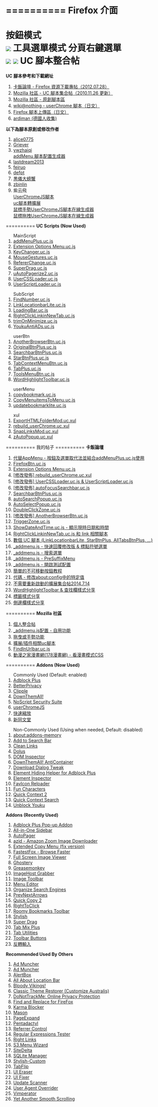 ==========
Firefox 介面
==========
按鈕模式<br>
<img src="https://mozest.com/attachment/201408/11/100724_1407742327CYIc.png">
工具選單模式		分頁右鍵選單<br>
<img src="https://mozest.com/attachment/201408/23/100724_14087594340p99.png"> <img src="https://mozest.com/attachment/201408/23/100724_1408759434J4WT.png">
UC 腳本整合帖
==========
<b>UC 腳本參考和下載網址</b>
<ol>
<li><a href="http://bbs.kafan.cn/thread-1340501-1-1.html">卡飯論壇 - Firefox 資源下載專帖（2012.07.28）</a><br></li>
<li><a href="https://g.mozest.com/thread-26773-1-1">Mozilla 社區 - UC 腳本集合帖（2010.11.26 更新）</a><br></li>
<li><a href="https://j.mozest.com/zh-CN/">Mozilla 社區 - 原創腳本區</a><br></li>
<li><a href="http://wiki.nothing.sh/page/userChrome.js%CD%D1%A5%B9%A5%AF%A5%EA%A5%D7%A5%C8#vfb09d65">wiki@nothing - userChrome 腳本（日文）</a><br></li>
<li><a href="http://u6.getuploader.com/script/">Firefox 腳本上傳區（日文）</a><br></li>
<li><a href="https://github.com/ardiman/userChrome.js">ardiman (德國人收集)</a><br></li>
</ol>
<b>以下為腳本原創或修改作者</b>
<ol>
<li><a href="https://github.com/alice0775/userChrome.js">alice0775</a><br></li>
<li><a href="https://github.com/Griever/userChromeJS">Griever</a><br></li>
<li><a href="https://github.com/ywzhaiqi/userChromeJS">ywzhaiqi</a><br></li>
<a href="http://ywzhaiqi.github.io/addMenu_creator/">addMenu 腳本配置生成器</a><br>
<li><a href="https://github.com/lastdream2013/userChrome">lastdream2013</a><br></li>
<li><a href="https://github.com/feiruo/userChromeJS">feiruo</a><br></li>
<li><a href="https://github.com/defpt/userChromeJs">defpt</a><br></li>
<li><a href="http://pan.baidu.com/share/home?uk=2467242534#category/type=0">黒儀大螃蟹</a><br></li>
<li><a href="https://bitbucket.org/zbinlin">zbinlin</a><br></li>
<li>紫云飛</li>
<a href="http://www.cnblogs.com/ziyunfei/archive/2011/11/25/2263756.html">UserChromeJS腳本</a><br>
<a href="http://www.cnblogs.com/ziyunfei/archive/2012/02/05/2338725.html">uc腳本轉擴展</a><br>
<a href="http://www.cnblogs.com/ziyunfei/archive/2011/12/15/2289504.html">鼠標手勢UserChromeJS腳本在線生成器</a><br>
<a href="http://www.cnblogs.com/ziyunfei/archive/2011/12/20/2293928.html">鼠標拖拽UserChromeJS腳本在線生成器</a><br>
</ol>
==========
<b>UC Scripts (Now Used)</b></br>
<ol>
MainScript
<li><a href="https://github.com/Drager-oos/userChrome/blob/master/MainScript/addMenuPlus.uc.js">addMenuPlus.uc.js</a><br></li>
<li><a href="https://github.com/Drager-oos/userChrome/blob/master/MainScript/Extension%20Options%20Menu.uc.js">Extension Options Menu.uc.js</a><br></li>
<li><a href="https://github.com/Drager-oos/userChrome/blob/master/MainScript/KeyChanger.uc.js">KeyChanger.uc.js</a><br></li>
<li><a href="https://github.com/Drager-oos/userChrome/blob/master/MainScript/MouseGestures.uc.js">MouseGestures.uc.js</a><br></li>
<li><a href="https://github.com/Drager-oos/userChrome/blob/master/MainScript/RefererChange.uc.js">RefererChange.uc.js</a><br></li>
<li><a href="https://github.com/Drager-oos/userChrome/blob/master/MainScript/SuperDrag.uc.js">SuperDrag.uc.js</a><br></li>
<li><a href="https://github.com/Drager-oos/userChrome/blob/master/MainScript/uAutoPagerize2.uc.js">uAutoPagerize2.uc.js</a><br></li>
<li><a href="https://github.com/Drager-oos/userChrome/blob/master/MainScript/UserCSSLoader.uc.js">UserCSSLoader.uc.js</a><br></li>
<li><a href="https://github.com/Drager-oos/userChrome/blob/master/MainScript/UserScriptLoader.uc.js">UserScriptLoader.uc.js</a><br></li>
</ol>
<ol>
SubScript
<li><a href="https://github.com/Drager-oos/userChrome/blob/master/SubScript/FindNumber.uc.js">FindNumber.uc.js</a><br></li>
<li><a href="https://github.com/Drager-oos/userChrome/blob/master/SubScript/LinkLocationbarLite.uc.js">LinkLocationbarLite.uc.js</a><br></li>
<li><a href="https://github.com/Drager-oos/userChrome/blob/master/SubScript/LoadingBar.uc.js">LoadingBar.uc.js</a><br></li>
<li><a href="https://github.com/Drager-oos/userChrome/blob/master/SubScript/RightClickLinkinNewTab.uc.js">RightClickLinkinNewTab.uc.js</a><br></li>
<li><a href="https://github.com/Drager-oos/userChrome/blob/master/SubScript/trimOnMinimize.uc.js">trimOnMinimize.uc.js</a><br></li>
<li><a href="https://github.com/Drager-oos/userChrome/blob/master/SubScript/YoukuAntiADs.uc.js">YoukuAntiADs.uc.js</a><br></li>
</ol>
<ol>
userBtn
<li><a href="https://github.com/Drager-oos/userChrome/blob/master/BtnPlus/AnotherBrowserBtn.uc.js">AnotherBrowserBtn.uc.js</a><br></li>
<li><a href="https://github.com/Drager-oos/userChrome/blob/master/BtnPlus/OriginalBtnPlus.uc.js">OriginalBtnPlus.uc.js</a><br></li>
<li><a href="https://github.com/Drager-oos/userChrome/blob/master/BtnPlus/SearchbarBtnPlus.uc.js">SearchbarBtnPlus.uc.js</a><br></li>
<li><a href="https://github.com/Drager-oos/userChrome/blob/master/BtnPlus/StarBtnPlus.uc.js">StarBtnPlus.uc.js</a><br></li>
<li><a href="https://github.com/Drager-oos/userChrome/blob/master/BtnPlus/TabContextMenuBtn.uc.js">TabContextMenuBtn.uc.js</a><br></li>
<li><a href="https://github.com/Drager-oos/userChrome/blob/master/BtnPlus/TabPlus.uc.js">TabPlus.uc.js</a><br></li>
<li><a href="https://github.com/Drager-oos/userChrome/blob/master/BtnPlus/ToolsMenuBtn.uc.js">ToolsMenuBtn.uc.js</a><br></li>
<li><a href="https://github.com/Drager-oos/userChrome/blob/master/BtnPlus/WordHighlightToolbar.uc.js">WordHighlightToolbar.uc.js</a><br></li>
</ol>
<ol>
userMenu
<li><a href="https://github.com/Drager-oos/userChrome/blob/master/userMenu/copybookmark.uc.js">copybookmark.uc.js</a><br></li>
<li><a href="https://github.com/Drager-oos/userChrome/blob/master/userMenu/CopyMenuitemsToMenu.uc.js">CopyMenuitemsToMenu.uc.js</a><br></li>
<li><a href="https://github.com/Drager-oos/userChrome/blob/master/userMenu/updatebookmarklite.uc.js">updatebookmarklite.uc.js</a><br></li>
</ol>
<ol>
xul
<li><a href="https://github.com/Drager-oos/userChrome/blob/master/xul/ExportHTMLFolderMod.uc.xul">ExportHTMLFolderMod.uc.xul</a><br></li>
<li><a href="https://github.com/Drager-oos/userChrome/blob/master/xul/rebuild_userChrome.uc.xul">rebuild_userChrome.uc.xul</a><br></li>
<li><a href="https://github.com/Drager-oos/userChrome/blob/master/xul/SnapLinksMod.uc.xul">SnapLinksMod.uc.xul</a><br></li>
<li><a href="https://github.com/Drager-oos/userChrome/blob/master/xul/zAutoPopup.uc.xul">zAutoPopup.uc.xul</a><br></li>
</ol>
==========
我的帖子
==========
<b>卡飯論壇</b>
<ol>
<li><a href="http://bbs.kafan.cn/thread-1739599-1-1.html">代替AppMenu - 按鈕及選單取代法並結合addMenuPlus.uc.js使用</a><br></li>
<li><a href="http://bbs.kafan.cn/thread-1759163-1-1.html">FirefoxBtn.uc.js</a><br></li>
<li><a href="http://bbs.kafan.cn/thread-1755436-1-1.html">Extension Options Menu.uc.js</a><br></li>
<li><a href="http://bbs.kafan.cn/thread-1754228-1-1.html">[修改發佈] rebuild_userChrome.uc.xul</a><br></li>
<li><a href="http://bbs.kafan.cn/thread-1754182-1-1.html">[修改發佈] UserCSSLoader.uc.js & UserScriptLoader.uc.js</a><br></li>
<li><a href="http://bbs.kafan.cn/thread-1739617-1-1.html">[修改發佈] autoFocusSearchbar.uc.js</a><br></li>
<li><a href="http://bbs.kafan.cn/thread-1741525-1-1.html">SearchbarBtnPlus.uc.js</a><br></li>
<li><a href="http://bbs.kafan.cn/thread-1749331-1-1.html">autoSearchPopup.uc.js</a><br></li>
<li><a href="http://bbs.kafan.cn/thread-1759415-1-1.html">AutoSelectPopup.uc.js</a><br></li>
<li><a href="http://bbs.kafan.cn/thread-1761923-1-1.html">DoubleClickZone.uc.js</a><br></li>
<li><a href="http://bbs.kafan.cn/thread-1739635-1-1.html">[修改發佈] AnotherBrowserBtn.uc.js</a><br></li>
<li><a href="http://bbs.kafan.cn/thread-1748650-1-1.html">TriggerZone.uc.js</a><br></li>
<li><a href="http://bbs.kafan.cn/thread-1747400-1-1.html">ShowDateAndTime.uc.js - 顯示現時日期和時間</a><br></li>
<li><a href="http://bbs.kafan.cn/thread-1755453-1-1.html">RightClickLinkinNewTab.uc.js 和 link 相關腳本</a><br></li>
<li><a href="http://bbs.kafan.cn/thread-1739999-1-1.html">數個 UC 腳本 (LinkLocationbarLite, StarBtnPlus, AllTabsBtnPlus, ...)</a><br></li>
<li><a href="http://bbs.kafan.cn/thread-1739649-1-1.html">_addmenu.js - 快速回覆修改版 & 標點符號選單</a><br></li>
<li><a href="http://bbs.kafan.cn/thread-1750226-1-1.html">_addmenu.js - 搜索選單</a><br></li>
<li><a href="http://bbs.kafan.cn/thread-1752591-1-1.html">_addmenu.js - PreSuffixMenu</a><br></li>
<li><a href="http://bbs.kafan.cn/thread-1757983-1-1.html">_addmenu.js - 開啟測試配置</a><br></li>
<li><a href="http://bbs.kafan.cn/thread-1743344-1-1.html">簡單的不可移動按鈕教程</a><br></li>
<li><a href="http://bbs.kafan.cn/thread-1743975-1-1.html">代碼 - 修改about:config中的特定值</a><br></li>
<li><a href="http://bbs.kafan.cn/thread-1754619-1-1.html">不需要重新啟動的擴展集合帖2014.7.14</a><br></li>
<li><a href="http://bbs.kafan.cn/thread-1756715-1-1.html">WordHighlightToolbar & 查找欄樣式分享</a><br></li>
<li><a href="http://bbs.kafan.cn/thread-1758572-1-1.html">標籤樣式分享</a><br></li>
<li><a href="http://bbs.kafan.cn/thread-1758660-1-1.html">側邊欄樣式分享</a><br></li>
</ol>
==========
<b>Mozilla 社區</b>
<ol>
<li><a href="http://g.mozest.com/thread-41396-1-1">個人整合帖</a><br></li>
<li><a href="http://g.mozest.com/thread-44436-1-1">_addmenu.js配置 - 自用功能</a><br></li>
<li><a href="http://g.mozest.com/thread-44453-1-1">拖曳或手勢功能</a><br></li>
<li><a href="http://g.mozest.com/thread-44382-1-1">擴展/插件相關uc腳本</a><br></li>
<li><a href="http://g.mozest.com/thread-43981-1-1">FindInUrlbar.uc.js</a><br></li>
<li><a href="http://g.mozest.com/thread-43730-1-1">動漫之家漫畫網(178漫畫網) - 看漫畫模式CSS</a><br></li>
</ol>
==========
<b>Addons (Now Used)</b><br>
<ol>
Commonly Used (Default: enabled)
<li><a href="https://addons.mozilla.org/zh-TW/firefox/addon/adblock-plus/">Adblock Plus</a><br></li>
<li><a href="https://addons.mozilla.org/zh-TW/firefox/addon/betterprivacy/">BetterPrivacy</a><br></li>
<li><a href="https://addons.mozilla.org/zh-TW/firefox/addon/clipple/">Clipple</a><br></li>
<li><a href="https://addons.mozilla.org/zh-TW/firefox/addon/downthemall/">DownThemAll!</a><br></li>
<li><a href="https://addons.mozilla.org/zh-tw/firefox/addon/noscript/">NoScript Security Suite</a><br></li>
<li><a href="http://userchromejs.mozdev.org/">userChromeJS</a><br></li>
<li><a href="https://addons.mozilla.org/zh-TW/firefox/addon/zoom-panel/">快速縮放</a><br></li>
<li><a href="https://addons.mozilla.org/zh-TW/firefox/addon/%E6%96%B0%E5%90%8C%E6%96%87%E5%A0%82-new-tong-wen-tang/">新同文堂</a><br></li>
</ol>
<ol>
Non-Commonly Used (Using when needed, Default: disabled)
<li><a href="https://addons.mozilla.org/zh-TW/firefox/addon/about-addons-memory/">about:addons-memory</a><br></li>
<li><a href="https://addons.mozilla.org/zh-TW/firefox/addon/add-to-search-bar/">Add to Search Bar</a><br></li>
<li><a href="https://addons.mozilla.org/zh-TW/firefox/addon/clean-links/">Clean Links</a><br></li>
<li><a href="https://addons.mozilla.org/zh-TW/firefox/addon/dolus/">Dolus</a><br></li>
<li><a href="https://addons.mozilla.org/zh-TW/firefox/addon/dom-inspector-6622/">DOM Inspector</a><br></li>
<li><a href="https://addons.mozilla.org/zh-TW/firefox/addon/downthemall-anticontainer/">DownThemAll! AntiContainer</a><br></li>
<li><a href="https://addons.mozilla.org/zh-TW/firefox/addon/download-dialog-tweak/">Download Dialog Tweak</a><br></li>
<li><a href="https://addons.mozilla.org/zh-TW/firefox/addon/elemhidehelper/">Element Hiding Helper for Adblock Plus</a><br></li>
<li><a href="https://addons.mozilla.org/zh-TW/firefox/addon/element-inspector/">Element Inspector</a><br></li>
<li><a href="https://addons.mozilla.org/zh-TW/firefox/addon/faviconreloader/">FavIcon Reloader</a><br></li>
<li><a href="https://addons.mozilla.org/zh-TW/firefox/addon/fun-characters/">Fun Characters</a><br></li>
<li><a href="https://addons.mozilla.org/zh-TW/firefox/addon/quick-context-2/">Quick Context 2</a><br></li>
<li><a href="https://addons.mozilla.org/zh-TW/firefox/addon/quickcontextsearch/">Quick Context Search</a><br></li>
<li><a href="https://addons.mozilla.org/zh-TW/firefox/addon/unblock-youku/">Unblock Youku</a><br></li>
</ol>
<b>Addons (Recently Used)</b>
<ol>
<li><a href="https://addons.mozilla.org/zh-TW/firefox/addon/adblock-plus-pop-up-addon/">Adblock Plus Pop-up Addon</a><br></li>
<li><a href="https://addons.mozilla.org/zh-TW/firefox/addon/all-in-one-sidebar/">All-in-One Sidebar</a><br></li>
<li><a href="https://addons.mozilla.org/zh-TW/firefox/addon/autopager/">AutoPager</a><br></li>
<li><a href="https://addons.mozilla.org/zh-TW/firefox/addon/azid-amazon-zoom-image-downloa/">azid - Amazon Zoom Image Downloader</a><br></li>
<li><a href="https://addons.mozilla.org/zh-TW/firefox/addon/extended-copy-menu-fix-vers/">Extended Copy Menu (fix version)</a><br></li>
<li><a href="https://addons.mozilla.org/zh-TW/firefox/addon/fastestfox-browse-faster/">FastestFox - Browse Faster</a><br></li>
<li><a href="https://addons.mozilla.org/zh-TW/firefox/addon/full-screen-image-viewer/">Full Screen Image Viewer</a><br></li>
<li><a href="https://addons.mozilla.org/zh-TW/firefox/addon/ghostery/">Ghostery</a><br></li>
<li><a href="https://addons.mozilla.org/zh-TW/firefox/addon/greasemonkey/">Greasemonkey</a><br></li>
<li><a href="https://addons.mozilla.org/zh-TW/firefox/addon/imagehost-grabber/">ImageHost Grabber</a><br></li>
<li><a href="https://addons.mozilla.org/zh-TW/firefox/addon/image-toolbar/">Image Toolbar</a><br></li>
<li><a href="https://addons.mozilla.org/zh-TW/firefox/addon/menu-editor/">Menu Editor</a><br></li>
<li><a href="https://addons.mozilla.org/zh-TW/firefox/addon/organize-search-engines/">Organize Search Engines</a><br></li>
<li><a href="https://addons.mozilla.org/zh-TW/firefox/addon/prevnextarrows/">PrevNextArrows</a><br></li>
<li><a href="https://addons.mozilla.org/zh-TW/firefox/addon/quick-copy-2/">Quick Copy 2</a><br></li>
<li><a href="https://addons.mozilla.org/zh-TW/firefox/addon/righttoclick/">RightToClick</a><br></li>
<li><a href="https://addons.mozilla.org/zh-TW/firefox/addon/roomy-bookmarks-toolbar/">Roomy Bookmarks Toolbar</a><br></li>
<li><a href="https://addons.mozilla.org/zh-TW/firefox/addon/stylish/">Stylish</a><br></li>
<li><a href="https://addons.mozilla.org/zh-TW/firefox/addon/super-drag/">Super Drag</a><br></li>
<li><a href="https://addons.mozilla.org/zh-TW/firefox/addon/tab-mix-plus/">Tab Mix Plus</a><br></li>
<li><a href="https://addons.mozilla.org/zh-TW/firefox/addon/tab-utilities/">Tab Utilities</a><br></li>
<li><a href="https://addons.mozilla.org/zh-TW/firefox/addon/toolbar-buttons/">Toolbar Buttons</a><br></li>
<li><a href="https://addons.mozilla.org/zh-TW/firefox/addon/invert-input/">反轉輸入</a><br></li>
</ol>
<b>Recommended Used By Others</b>
<ol>
<li><a href="http://www.admuncher.com/download.shtml">Ad Muncher</a><br></li>
<li><a href="http://baike.baidu.com/view/1800356.htm">Ad Muncher</a><br></li>
<li><a href="https://addons.mozilla.org/zh-TW/firefox/addon/alertbox/">AlertBox</a><br></li>
<li><a href="https://addons.mozilla.org/zh-TW/firefox/addon/all-about-location-bar/">All About Location Bar</a><br></li>
<li><a href="https://addons.mozilla.org/zh-TW/firefox/addon/bloody-vikings/">Bloody Vikings!</a><br></li>
<li><a href="https://addons.mozilla.org/zh-TW/firefox/addon/classicthemerestorer/">Classic Theme Restorer (Customize Australis)</a><br></li>
<li><a href="https://addons.mozilla.org/zh-TW/firefox/addon/donottrackplus/">DoNotTrackMe: Online Privacy Protection</a><br></li>
<li><a href="https://addons.mozilla.org/zh-TW/firefox/addon/find-and-replace-for-firefox/">Find and Replace for FireFox</a><br></li>
<li><a href="https://addons.mozilla.org/zh-TW/firefox/addon/karma-blocker/">Karma Blocker</a><br></li>
<li><a href="https://addons.mozilla.org/zh-TW/firefox/addon/mason/">Mason</a><br></li>
<li><a href="https://addons.mozilla.org/zh-TW/firefox/addon/pageexpand/">PageExpand</a><br></li>
<li><a href="https://addons.mozilla.org/zh-TW/firefox/addon/pentadactyl/">Pentadactyl</a><br></li>
<li><a href="https://addons.mozilla.org/zh-TW/firefox/addon/referrer-control/">Referrer Control</a><br></li>
<li><a href="https://addons.mozilla.org/zh-TW/firefox/addon/rext/">Regular Expressions Tester</a><br></li>
<li><a href="https://addons.mozilla.org/zh-TW/firefox/addon/right-links/">Right Links</a><br></li>
<li><a href="https://addons.mozilla.org/zh-TW/firefox/addon/s3menu-wizard/">S3.Menu Wizard</a><br></li>
<li><a href="https://addons.mozilla.org/zh-TW/firefox/addon/sitedelta/">SiteDelta</a><br></li>
<li><a href="https://addons.mozilla.org/zh-TW/firefox/addon/sqlite-manager/">SQLite Manager</a><br></li>
<li><a href="https://addons.mozilla.org/zh-TW/firefox/addon/stylish-custom/">Stylish-Custom</a><br></li>
<li><a href="https://addons.mozilla.org/zh-TW/firefox/addon/tabflip/">TabFlip</a><br></li>
<li><a href="https://addons.mozilla.org/zh-TW/firefox/addon/ui-eraser/">UI Eraser</a><br></li>
<li><a href="https://addons.mozilla.org/zh-TW/firefox/addon/firefox-4-ui-fixer/">UI Fixer</a><br></li>
<li><a href="https://addons.mozilla.org/zh-TW/firefox/addon/update-scanner/">Update Scanner</a><br></li>
<li><a href="https://addons.mozilla.org/zh-TW/firefox/addon/user-agent-overrider/">User Agent Overrider</a><br></li>
<li><a href="https://addons.mozilla.org/zh-TW/firefox/addon/vimperator/">Vimperator</a><br></li>
<li><a href="https://addons.mozilla.org/zh-TW/firefox/addon/yet-another-smooth-scrolling/">Yet Another Smooth Scrolling</a><br></li>
</ol>
